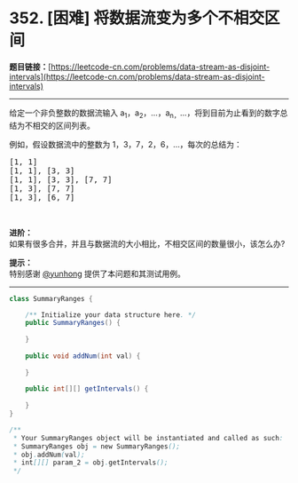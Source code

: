# 352. [困难] 将数据流变为多个不相交区间

**题目链接：**[https://leetcode-cn.com/problems/data-stream-as-disjoint-intervals](https://leetcode-cn.com/problems/data-stream-as-disjoint-intervals)

---

<div class="content__1Y2H">
 <div class="notranslate">
  <p>给定一个非负整数的数据流输入 a<sub>1</sub>，a<sub>2</sub>，…，a<sub>n，</sub>…，将到目前为止看到的数字总结为不相交的区间列表。</p> 
  <p>例如，假设数据流中的整数为 1，3，7，2，6，…，每次的总结为：</p> 
  <pre class="language-text">[1, 1]
[1, 1], [3, 3]
[1, 1], [3, 3], [7, 7]
[1, 3], [7, 7]
[1, 3], [6, 7]
</pre> 
  <p>&nbsp;</p> 
  <p><strong>进阶：</strong><br> 如果有很多合并，并且与数据流的大小相比，不相交区间的数量很小，该怎么办?</p> 
  <p><strong>提示：</strong><br> 特别感谢 <a href="https://discuss.leetcode.com/user/yunhong">@yunhong</a> 提供了本问题和其测试用例。</p> 
 </div>
</div>

---

```java
class SummaryRanges {

    /** Initialize your data structure here. */
    public SummaryRanges() {
        
    }
    
    public void addNum(int val) {
        
    }
    
    public int[][] getIntervals() {
        
    }
}

/**
 * Your SummaryRanges object will be instantiated and called as such:
 * SummaryRanges obj = new SummaryRanges();
 * obj.addNum(val);
 * int[][] param_2 = obj.getIntervals();
 */
```